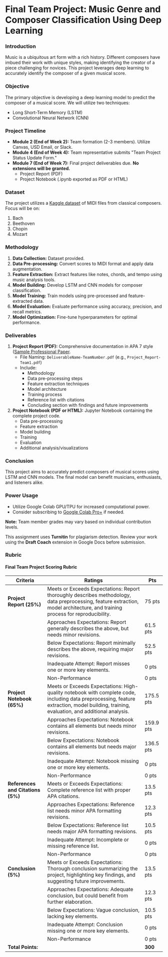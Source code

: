 # Final Team Project: Music Genre and Composer Classification Using Deep Learning

### Introduction

Music is a ubiquitous art form with a rich history. Different composers have imbued their work with unique styles, making identifying the creator of a piece challenging for novices. This project leverages deep learning to accurately identify the composer of a given musical score.

### Objective

The primary objective is developing a deep learning model to predict the composer of a musical score. We will utilize two techniques:

- Long Short-Term Memory (LSTM)
- Convolutional Neural Network (CNN)

### Project Timeline

- **Module 2 (End of Week 2):** Team formation (2-3 members). Utilize Canvas, USD Email, or Slack.
- **Module 4 (End of Week 4):** Team representative submits "Team Project Status Update Form."
- **Module 7 (End of Week 7):** Final project deliverables due. **No extensions will be granted.**
    - Project Report (PDF)
    - Project Notebook (.ipynb exported as PDF or HTML)

### Dataset

The project utilizes a [Kaggle dataset](https://www.kaggle.com/datasets/blanderbuss/midi-classic-music) of MIDI files from classical composers.  Focus will be on:

1. Bach
2. Beethoven
3. Chopin
4. Mozart

### Methodology

1. **Data Collection:** Dataset provided.
2. **Data Pre-processing:**  Convert scores to MIDI format and apply data augmentation.
3. **Feature Extraction:**  Extract features like notes, chords, and tempo using music analysis tools.
4. **Model Building:** Develop LSTM and CNN models for composer classification.
5. **Model Training:** Train models using pre-processed and feature-extracted data.
6. **Model Evaluation:** Evaluate performance using accuracy, precision, and recall metrics.
7. **Model Optimization:** Fine-tune hyperparameters for optimal performance.

### Deliverables

1. **Project Report (PDF):** Comprehensive documentation in APA 7 style ([Sample Professional Paper](https://github.com/aai511-groupX/project/blob/main/docs/Sample%20APA%20Professional%20Paper.pdf).
    - File Naming: `DeliverableName-TeamNumber.pdf` (e.g., `Project_Report-Team1.pdf`)
    - Include:
        - Methodology
        - Data pre-processing steps
        - Feature extraction techniques
        - Model architecture
        - Training process
        - Reference list with citations
        - Concluding section with findings and future improvements
2. **Project Notebook (PDF or HTML):** Jupyter Notebook containing the complete project code.
    - Data pre-processing
    - Feature extraction
    - Model building
    - Training
    - Evaluation
    - Additional analysis/visualizations

### Conclusion

This project aims to accurately predict composers of musical scores using LSTM and CNN models. The final model can benefit musicians, enthusiasts, and listeners alike.

### Power Usage

- Utilize Google Colab GPU/TPU for increased computational power.
- Consider subscribing to [Google Colab Pro+](https://colab.research.google.com/signup) if needed.

**Note:** Team member grades may vary based on individual contribution levels.

This assignment uses **Turnitin** for plagiarism detection. Review your work using the **Draft Coach** extension in Google Docs before submission.

### Rubric

#### Final Team Project Scoring Rubric

| Criteria | Ratings | Pts |
|---|---|---|
| **Project Report (25%)** | Meets or Exceeds Expectations: Report thoroughly describes methodology, data preprocessing, feature extraction, model architecture, and training process for reproducibility. | 75 pts |
|  | Approaches Expectations: Report generally describes the above, but needs minor revisions. | 61.5 pts |
|  | Below Expectations: Report minimally describes the above, requiring major revisions. | 52.5 pts |
|  | Inadequate Attempt: Report misses one or more key elements. | 0 pts |
|  | Non-Performance | 0 pts |
| **Project Notebook (65%)** | Meets or Exceeds Expectations: High-quality notebook with complete code, including data preprocessing, feature extraction, model building, training, evaluation, and additional analysis. | 175.5 pts |
|  | Approaches Expectations: Notebook contains all elements but needs minor revisions. | 159.9 pts |
|  | Below Expectations: Notebook contains all elements but needs major revisions. | 136.5 pts |
|  | Inadequate Attempt: Notebook missing one or more key elements. | 0 pts |
|  | Non-Performance | 0 pts |
| **References and Citations (5%)** | Meets or Exceeds Expectations: Complete reference list with proper APA citations. | 13.5 pts |
|  | Approaches Expectations: Reference list needs minor APA formatting revisions. | 12.3 pts |
|  | Below Expectations: Reference list needs major APA formatting revisions. | 10.5 pts |
|  | Inadequate Attempt: Incomplete or missing reference list. | 0 pts |
|  | Non-Performance | 0 pts |
| **Conclusion (5%)** | Meets or Exceeds Expectations: Thorough conclusion summarizing the project, highlighting key findings, and suggesting future improvements. | 13.5 pts |
|  | Approaches Expectations: Adequate conclusion, but could benefit from further elaboration. | 12.3 pts |
|  | Below Expectations: Vague conclusion, lacking key elements. | 10.5 pts |
|  | Inadequate Attempt: Conclusion missing one or more key elements. | 0 pts |
|  | Non-Performance | 0 pts |
| **Total Points:** | | **300** |

